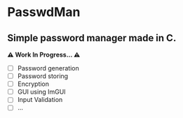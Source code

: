 # PasswdMan
Simple password manager made in C.
---

**⚠️ Work In Progress... ⚠️**
<!-- Some Goals for the Project. -->
- [ ] Password generation
- [ ] Password storing
- [ ] Encryption
- [ ] GUI using ImGUI
- [ ] Input Validation
- [ ] ...
